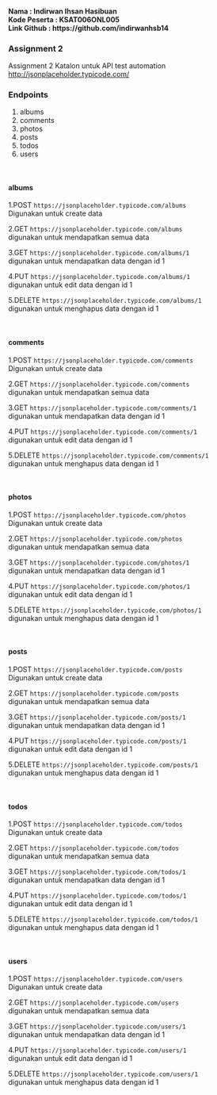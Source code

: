 <h4>Nama : Indirwan Ihsan Hasibuan<br>
Kode Peserta : KSAT006ONL005<br>
Link Github : https://github.com/indirwanhsb14 </h4>

### Assignment 2

Assignment 2 Katalon untuk API test automation http://jsonplaceholder.typicode.com/

### Endpoints
1. albums
2. comments
3. photos
4. posts
5. todos
6. users

<br>

#### albums

1.POST `https://jsonplaceholder.typicode.com/albums` <br>
Digunakan untuk create data <br>

2.GET `https://jsonplaceholder.typicode.com/albums` <br>
digunakan untuk mendapatkan semua data  <br>

3.GET `https://jsonplaceholder.typicode.com/albums/1` <br>
digunakan untuk mendapatkan data dengan id 1 <br>

4.PUT `https://jsonplaceholder.typicode.com/albums/1` <br>
digunakan untuk edit data dengan id 1<br>

5.DELETE `https://jsonplaceholder.typicode.com/albums/1` <br>
digunakan untuk menghapus data dengan id 1<br>

<br>

#### comments

1.POST `https://jsonplaceholder.typicode.com/comments` <br>
Digunakan untuk create data <br>

2.GET `https://jsonplaceholder.typicode.com/comments` <br>
digunakan untuk mendapatkan semua data  <br>

3.GET `https://jsonplaceholder.typicode.com/comments/1` <br>
digunakan untuk mendapatkan data dengan id 1 <br>

4.PUT `https://jsonplaceholder.typicode.com/comments/1` <br>
digunakan untuk edit data dengan id 1<br>

5.DELETE `https://jsonplaceholder.typicode.com/comments/1` <br>
digunakan untuk menghapus data dengan id 1<br>

<br>

#### photos

1.POST `https://jsonplaceholder.typicode.com/photos` <br>
Digunakan untuk create data <br>

2.GET `https://jsonplaceholder.typicode.com/photos` <br>
digunakan untuk mendapatkan semua data  <br>

3.GET `https://jsonplaceholder.typicode.com/photos/1` <br>
digunakan untuk mendapatkan data dengan id 1 <br>

4.PUT `https://jsonplaceholder.typicode.com/photos/1` <br>
digunakan untuk edit data dengan id 1<br>

5.DELETE `https://jsonplaceholder.typicode.com/photos/1` <br>
digunakan untuk menghapus data dengan id 1<br>

<br>

#### posts

1.POST `https://jsonplaceholder.typicode.com/posts` <br>
Digunakan untuk create data <br>

2.GET `https://jsonplaceholder.typicode.com/posts` <br>
digunakan untuk mendapatkan semua data  <br>

3.GET `https://jsonplaceholder.typicode.com/posts/1` <br>
digunakan untuk mendapatkan data dengan id 1 <br>

4.PUT `https://jsonplaceholder.typicode.com/posts/1` <br>
digunakan untuk edit data dengan id 1<br>

5.DELETE `https://jsonplaceholder.typicode.com/posts/1` <br>
digunakan untuk menghapus data dengan id 1<br>

<br>

#### todos

1.POST `https://jsonplaceholder.typicode.com/todos` <br>
Digunakan untuk create data <br>

2.GET `https://jsonplaceholder.typicode.com/todos` <br>
digunakan untuk mendapatkan semua data  <br>

3.GET `https://jsonplaceholder.typicode.com/todos/1` <br>
digunakan untuk mendapatkan data dengan id 1 <br>

4.PUT `https://jsonplaceholder.typicode.com/todos/1` <br>
digunakan untuk edit data dengan id 1<br>

5.DELETE `https://jsonplaceholder.typicode.com/todos/1` <br>
digunakan untuk menghapus data dengan id 1<br>

<br>

#### users

1.POST `https://jsonplaceholder.typicode.com/users` <br>
Digunakan untuk create data <br>

2.GET `https://jsonplaceholder.typicode.com/users` <br>
digunakan untuk mendapatkan semua data  <br>

3.GET `https://jsonplaceholder.typicode.com/users/1` <br>
digunakan untuk mendapatkan data dengan id 1 <br>

4.PUT `https://jsonplaceholder.typicode.com/users/1` <br>
digunakan untuk edit data dengan id 1<br>

5.DELETE `https://jsonplaceholder.typicode.com/users/1` <br>
digunakan untuk menghapus data dengan id 1<br>
